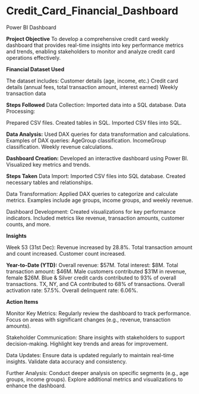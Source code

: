 # Credit_Card_Financial_Dashboard
Power BI Dashboard


**Project Objective**
To develop a comprehensive credit card weekly dashboard that provides real-time insights into key performance metrics and trends, enabling stakeholders to monitor and analyze credit card operations effectively.

**Financial Dataset Used**

The dataset includes:
Customer details (age, income, etc.)
Credit card details (annual fees, total transaction amount, interest earned)
Weekly transaction data


**Steps Followed**
Data Collection:
Imported data into a SQL database.
Data Processing:

Prepared CSV files.
Created tables in SQL.
Imported CSV files into SQL.

**Data Analysis:**
Used DAX queries for data transformation and calculations.
Examples of DAX queries:
AgeGroup classification.
IncomeGroup classification.
Weekly revenue calculations.

**Dashboard Creation:**
Developed an interactive dashboard using Power BI.
Visualized key metrics and trends.

**Steps Taken**
Data Import:
Imported CSV files into SQL database.
Created necessary tables and relationships.

Data Transformation:
Applied DAX queries to categorize and calculate metrics.
Examples include age groups, income groups, and weekly revenue.

Dashboard Development:
Created visualizations for key performance indicators.
Included metrics like revenue, transaction amounts, customer counts, and more.

**Insights**

Week 53 (31st Dec):
Revenue increased by 28.8%.
Total transaction amount and count increased.
Customer count increased.

**Year-to-Date (YTD):**
Overall revenue: $57M.
Total interest: $8M.
Total transaction amount: $46M.
Male customers contributed $31M in revenue, female $26M.
Blue & Silver credit cards contributed to 93% of overall transactions.
TX, NY, and CA contributed to 68% of transactions.
Overall activation rate: 57.5%.
Overall delinquent rate: 6.06%.

**Action Items**

Monitor Key Metrics:
Regularly review the dashboard to track performance.
Focus on areas with significant changes (e.g., revenue, transaction amounts).

Stakeholder Communication:
Share insights with stakeholders to support decision-making.
Highlight key trends and areas for improvement.

Data Updates:
Ensure data is updated regularly to maintain real-time insights.
Validate data accuracy and consistency.

Further Analysis:
Conduct deeper analysis on specific segments (e.g., age groups, income groups).
Explore additional metrics and visualizations to enhance the dashboard.
